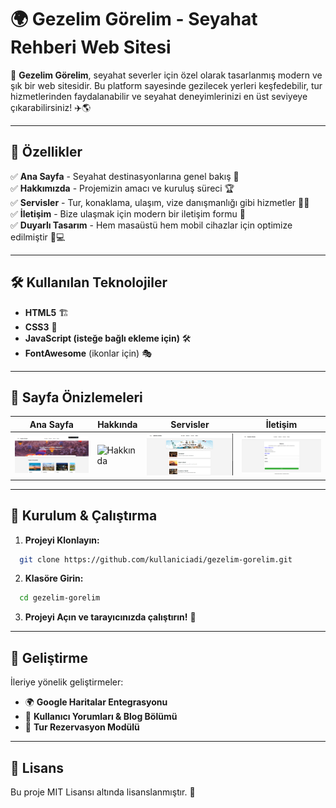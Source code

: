 # 🌍 Gezelim Görelim - Seyahat Rehberi Web Sitesi

📌 **Gezelim Görelim**, seyahat severler için özel olarak tasarlanmış modern ve şık bir web sitesidir. Bu platform sayesinde gezilecek yerleri keşfedebilir, tur hizmetlerinden faydalanabilir ve seyahat deneyimlerinizi en üst seviyeye çıkarabilirsiniz! ✈️🌎

---

## 🚀 Özellikler
✅ **Ana Sayfa** - Seyahat destinasyonlarına genel bakış 👀  
✅ **Hakkımızda** - Projemizin amacı ve kuruluş süreci 🏆  
✅ **Servisler** - Tur, konaklama, ulaşım, vize danışmanlığı gibi hizmetler 🏨🚖  
✅ **İletişim** - Bize ulaşmak için modern bir iletişim formu 📩  
✅ **Duyarlı Tasarım** - Hem masaüstü hem mobil cihazlar için optimize edilmiştir 📱💻  

---

## 🛠️ Kullanılan Teknolojiler
- **HTML5** 🏗️
- **CSS3** 🎨
- **JavaScript (isteğe bağlı ekleme için)** 🛠️
- **FontAwesome** (ikonlar için) 🎭

---

## 📸 Sayfa Önizlemeleri
| Ana Sayfa | Hakkında | Servisler | İletişim |
|-----------|----------|----------|----------|
| ![Ana Sayfa](./assets/images/AnaSayfa.png) | ![Hakkında](./assets/images/Hakkında.png) | ![Servisler](./assets/images/Hizmetler.png) | ![İletişim](./assets/images/İletişim.png) |

---

## 🔧 Kurulum & Çalıştırma
1. **Projeyi Klonlayın:**
```bash
  git clone https://github.com/kullaniciadi/gezelim-gorelim.git
```
2. **Klasöre Girin:**
```bash
  cd gezelim-gorelim
```
3. **Projeyi Açın ve tarayıcınızda çalıştırın!** 🎉

---

## 🌟 Geliştirme
İleriye yönelik geliştirmeler:
- 🌍 **Google Haritalar Entegrasyonu**
- 📝 **Kullanıcı Yorumları & Blog Bölümü**
- 📅 **Tur Rezervasyon Modülü**

---

## 📜 Lisans
Bu proje MIT Lisansı altında lisanslanmıştır. 📝
